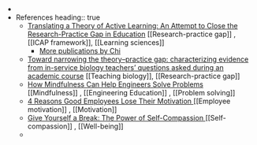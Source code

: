 -
- References
  heading:: true
	- [Translating a Theory of Active Learning: An Attempt to Close the Research-Practice Gap in Education](https://education.asu.edu/sites/default/files/translating_a_thoery_of_active_learning.pdf) [[Research-practice gap]] , [[ICAP framework]], [[Learning sciences]]
		- [More publications by Chi](https://education.asu.edu/lcl/publications)
	- [Toward narrowing the theory–practice gap: characterizing evidence from in-service biology teachers’ questions asked during an academic course](https://stemeducationjournal.springeropen.com/articles/10.1186/s40594-019-0174-3) [[Teaching biology]], [[Research-practice gap]]
	- [How Mindfulness Can Help Engineers Solve Problems ](https://hbr.org/amp/2019/01/how-mindfulness-can-help-engineers-solve-problems) [[Mindfulness]] , [[Engineering Education]] , [[Problem solving]]
	- [4 Reasons Good Employees Lose Their Motivation ](https://hbr.org/amp/2019/03/4-reasons-good-employees-lose-their-motivation) [[Employee motivation]] , [[Motivation]]
	- [Give Yourself a Break: The Power of Self-Compassion ](https://hbr.org/amp/2018/09/give-yourself-a-break-the-power-of-self-compassion) [[Self-compassion]] , [[Well-being]]
	-